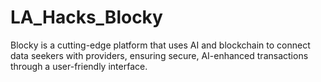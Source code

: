 # LA_Hacks_Blocky
Blocky is a cutting-edge platform that uses AI and blockchain to connect data seekers with providers, ensuring secure, AI-enhanced transactions through a user-friendly interface.
